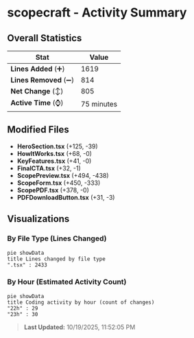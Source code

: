 # scopecraft - Activity Summary 

## Overall Statistics

| Stat                   | Value                                                             |
| ---------------------- | ----------------------------------------------------------------- |
| **Lines Added** (➕)   | 1619                                          |
| **Lines Removed** (➖) | 814                                        |
| **Net Change** (↕)    | 805                |
| **Active Time** (⌚)   | 75 minutes |


## Modified Files
- **HeroSection.tsx** (+125, -39)
- **HowItWorks.tsx** (+68, -0)
- **KeyFeatures.tsx** (+41, -0)
- **FinalCTA.tsx** (+32, -1)
- **ScopePreview.tsx** (+494, -438)
- **ScopeForm.tsx** (+450, -333)
- **ScopePDF.tsx** (+378, -0)
- **PDFDownloadButton.tsx** (+31, -3)

## Visualizations

### By File Type (Lines Changed)

```mermaid
pie showData
title Lines changed by file type
".tsx" : 2433
```

### By Hour (Estimated Activity Count)

```mermaid
pie showData
title Coding activity by hour (count of changes)
"22h" : 29
"23h" : 30
```


> **Last Updated:** 10/19/2025, 11:52:05 PM